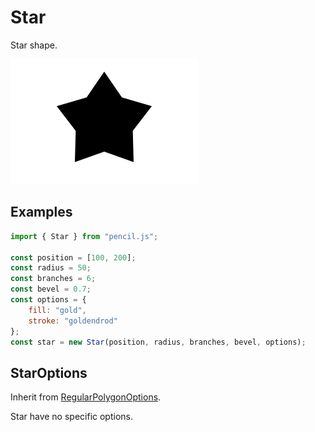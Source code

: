 # Star

Star shape.

![Star example](../../../media/examples/star.png)


## Examples

```js
import { Star } from "pencil.js";

const position = [100, 200];
const radius = 50;
const branches = 6;
const bevel = 0.7;
const options = {
    fill: "gold",
    stroke: "goldendrod"
};
const star = new Star(position, radius, branches, bevel, options);
```


## StarOptions
Inherit from [RegularPolygonOptions](../regular-polygon/readme.md#regularpolygonoptions).

Star have no specific options.
